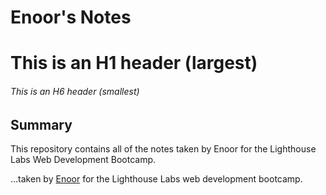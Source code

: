 # Enoor's Notes

# This is an H1 header (largest)
###### This is an H6 header (smallest)

## Summary 

This repository contains all of the notes taken by Enoor for the Lighthouse Labs Web Development Bootcamp.

...taken by [Enoor](https://github.com/EnoorIkhiede) for the Lighthouse Labs web development bootcamp.